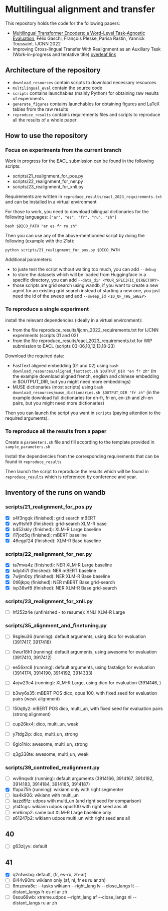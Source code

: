 # Multilingual alignment and transfer

This repository holds the code for the following papers:

- [Multilingual Transformer Encoders: a Word-Level Task-Agnostic Evaluation](https://arxiv.org/abs/2207.09076v1), Félix Gaschi, François Plesse, Parisa Rastin, Yannick Toussaint. IJCNN 2022
- Improving Cross-lingual Transfer With Realignment as an Auxiliary Task (Work-in-progress and tentative title) [overleaf link](https://www.overleaf.com/read/qrbqbbrmbrsx)

## Architecture of the repository

- `download_resources` contain scripts to download necessary resources
- `multilingual_eval` contain the source code
- `scripts` contains launchables (mainly Python) for obtaining raw results of experiments
- `generate_figures` contains launchables for obtaining figures and LaTeX tables from the raw results 
- `reproduce_results` contains requirements files and scripts to reproduce all the results of a whole paper

## How to use the repository

### Focus on experiments from the current branch

Work in progress for the EACL submission can be found in the following scripts:

- scripts/21_realignment_for_pos.py
- scripts/22_realignment_for_ner.py
- scripts/23_realignment_for_xnli.py

Requirements are written in `reproduce_results/eacl_2023_requirements.txt` and can be installed in a virtual environment

For those to work, you need to download bilingual dictionaries for the following languages: `["ar", "es", "fr", "ru", "zh"]`

```{bash}
bash $DICO_PATH "ar es fr ru zh"
```

Then you can use any of the above-mentionned script by doing the following (example with the 21st):

```{bash}
python scripts/21_realignment_for_pos.py $DICO_PATH
```

Additional parameters:

- to juste test the script without waiting too much, you can add `--debug`
- to store the datasets which will be loaded from Huggingface in a specific directory, you can add `--data_dir <YOUR_SPECIFIC_DIRECTORY>`
- those scripts are grid search using wandb, if you want to create a new agent for an existing grid search instead of starting a new one, you just need the id of the sweep and add `--sweep_id <ID_OF_THE_SWEEP>`

### To reproduce a single experiment

install the relevant dependencies (ideally in a virtual environment):

- from the file reproduce_results/ijcnn_2022_requirements.txt for IJCNN experiments (scripts 01 and 02)
- from the file reproduce_results/eacl_2023_requirements.txt for WIP submission to EACL (scripts 03-06,10,12,13,18-23)

Download the required data:

- FastText aligned embedding (01 and 02) using `bash download_resources/aligned_fasttext.sh $OUTPUT_DIR "en fr zh"` (in the example download aligned french, english and chinese embedding in $OUTPUT_DIR, but you might need more embeddings)
- MUSE dictionaries (most scripts) using `bash download_resources/muse_dictionaries.sh $OUTPUT_DIR "fr zh"` (in the example download full dictionaries for en-fr, fr-en, en-zh and zh-en pairs, but you might need more dictionaries)

Then you can launch the script you want in `scripts` (paying attention to the required arguments).

### To reproduce all the results from a paper

Create a `parameters.sh` file and fill according to the template provided in `sample_parameters.sh`

Install the dependencies from the corresponding requirements that can be found in `reproduce_results`

Then launch the script to reproduce the results which will be found in `reproduce_results` which is referenced by conference and year.

## Inventory of the runs on wandb

### scripts/21_realignment_for_pos.py

- [x] s4f3ngqk (finished): grid search mBERT
- [x] wy9tsfd9 (finished): grid-search XLM-R base
- [x] b452skly (finished): XLM-R Large baseline
- [x] i17jod5q (finished): mBERT baseline
- [x] 46egpf24 (finished): XLM-R Base baseline

### scripts/22_realignment_for_ner.py

- [x] ta7mva4z (finished): NER XLM-R Large baseline
- [x] kdybfi7l (finished): NER mBERT baseline
- [x] 7wjim0zy (finished): NER XLM-R Base baseline
- [x] 0tl6jkpq (finished): NER mBERT Base grid-search
- [x] ixp38wf8 (finished): NER XLM-R Base grid-search

### scripts/23_realignment_for_xnli.py

- [ ] hf252z4e (unfinished - to resume): XNLI XLM-R Large

### scripts/35_alignment_and_finetuning.py

- [ ] 9sgleu36 (running): default arguments, using dico for evaluation (3917417, 3917418)
- [ ] 0wur16h1 (running): default arguments, using awesome for evaluation (3917410, 3917412)
- [ ] ee56xrc8 (running): default arguments, using fastalign for evaluation (3914174, 3914190, 3914192, 3914333)
- [ ] 4ojw23c4 (running): XLM-R Large, using dico for evaluation (3914146, )
- [ ] b3wy6s35: mBERT POS dico, opus 100, with fixed seed for evaluation pairs (weak alignment)
- [ ] 150qtly2: mBERT POS dico, multi_un, with fixed seed for evaluation pairs (strong alignment)

- [ ] cup26kx4: dico, multi_un, weak
- [ ] y7tdg2ip: dico, multi_un, strong
- [ ] 6gio1hio: awesome, multi_un, strong
- [ ] q3g338te: awesome, multi_un, weak

### scripts/39_controlled_realignment.py

- [ ] wv9nqvdr (running): default arguments (3914166, 3914167, 3914182, 3914183, 3914184, 3914185, 3914187)
- [x] ffapa75h (running): wikiann only with right segmenter
- [ ] lsa4k936: wikiann with multi_un
- [ ] lazzd5fz: udpos with multi_un (and right seed for comparison)
- [ ] yti4fcgs: wikiann udpos opus100 with right seed ans all
- [ ] enr6imp2: same but XLM-R Large baseline only 
- [ ] s61247p2: wikiann udpos multi_un with right seed ans all

## 40

- [ ] g63zijyv: default

## 41

- [x] q2nfwsbq: default, (fr, es-ru, zh-ar)
- [ ] 6i44v90m: wikiann only (af, nl, fr es ru ar zh)
- [ ] 8mzowa8e: --tasks wikiann --right_lang lv --close_langs lt --distant_langs fr es nl ar zh
- [ ] 0sou68wb: xtreme.udpos --right_lang af --close_langs nl --distant_langs ru ar zh